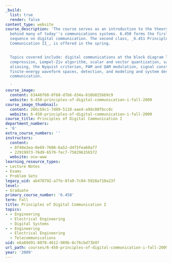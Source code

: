 ```yaml
---
_build:
  list: true
  render: false
content_type: website
course_description: 'The course serves as an introduction to the theory and practice
  behind many of today''s communications systems. 6.450 forms the first of a two-course
  sequence on digital communication. The second class, _6.451 Principles of Digital
  Communication II_, is offered in the spring.


  Topics covered include: digital communications at the block diagram level, data
  compression, Lempel-Ziv algorithm, scalar and vector quantization, sampling and
  aliasing, the Nyquist criterion, PAM and QAM modulation, signal constellations,
  finite-energy waveform spaces, detection, and modeling and system design for wireless
  communication.

  '
course_image:
  content: 63446f60-0f68-d7b6-d34a-616b025bb9c9
  website: 6-450-principles-of-digital-communication-i-fall-2009
course_image_thumbnail:
  content: 266cb9c1-7d89-5110-aaed-a9dc88fbcc8c
  website: 6-450-principles-of-digital-communication-i-fall-2009
course_title: Principles of Digital Communication I
department_numbers:
- '6'
extra_course_numbers: ''
instructors:
  content:
  - 8f48e2ea-0e69-7608-6a52-d475fea60a77
  - 22919973-76d9-6579-fec7-758296156572
  website: ocw-www
learning_resource_types:
- Lecture Notes
- Exams
- Problem Sets
legacy_uid: ab478792-a7fe-8fa9-7c04-5928a710a23f
level:
- Graduate
primary_course_number: '6.450'
term: Fall
title: Principles of Digital Communication I
topics:
- - Engineering
  - Electrical Engineering
  - Digital Systems
- - Engineering
  - Electrical Engineering
  - Telecommunications
uid: e6a89d91-8078-4612-989b-6c76cbd73b97
url_path: courses/6-450-principles-of-digital-communication-i-fall-2009
year: '2009'
---
```

